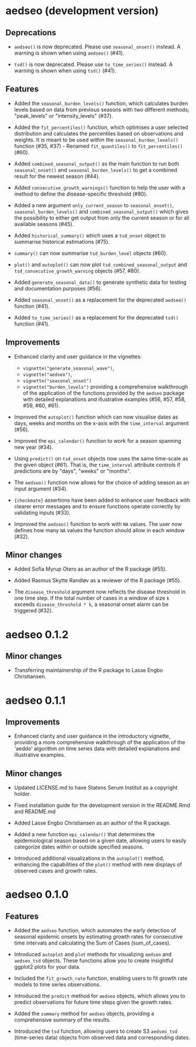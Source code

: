 # aedseo (development version)

## Deprecations

* `aedseo()` is now deprecated. Please use `seasonal_onset()` instead. A warning is shown when using `aedseo()` (#41).

* `tsd()` is now deprecated. Please use `to_time_series()` instead. A warning is shown when using `tsd()` (#41).

## Features

* Added the `seasonal_burden_levels()` function, which calculates burden levels based on data from previous seasons with two different methods; "peak_levels" or "intensity_levels" (#37).

* Added the `fit_percentiles()` function, which optimises a user selected distribution and calculates the percentiles based on observations and weights. It is meant to be used within the `seasonal_burden_levels()` function (#35, #37) - Renamed `fit_quantiles()` to `fit_percentiles()` (#60).

* Added `combined_seasonal_output()` as the main function to run both `seasonal_onset()` and `seasonal_burden_levels()` to get a combined result for the newest season (#44).

* Added `consecutive_growth_warnings()` function to help the user with a method to define the disease-specific threshold (#80).

* Added a new argument `only_current_season` to `seasonal_onset()`, `seasonal_burden_levels()` and `combined_seasonal_output()` which gives the possibility to either get output from only the current season or for all available seasons (#45).

* Added `historical_summary()` which uses a `tsd_onset` object to summarise historical estimations (#75).

* `summary()` can now summarise `tsd_burden_level` objects (#60).

* `plot()` and `autoplot()` can now plot `tsd_combined_seasonal_output` and `tsd_consecutive_growth_warning` objects (#57, #80).

* Added `generate_seasonal_data()` to generate synthetic data for testing and documentation purposes (#56).

* Added `seasonal_onset()` as a replacement for the deprecated `aedseo()` function (#41).

* Added `to_time_series()` as a replacement for the deprecated `tsd()` function (#41).

## Improvements

* Enhanced clarity and user guidance in the vignettes:
  - `vignette("generate_seasonal_wave")`,
  - `vignette("aedseo")`,
  - `vignette("seasonal_onset")`
  - `vignette("burden_levels")`
  providing a comprehensive walkthrough of the application of the functions provided by the `aedseo` package with detailed explanations and illustrative examples (#56, #57, #58, #59, #60, #61).

* Improved the `autoplot()` function which can now visualise dates as days, weeks and months on the x-axis with the `time_interval` argument (#56).

* Improved the `epi_calendar()` function to work for a season spanning new year (#34).

* Using `predict()` on `tsd_onset` objects now uses the same time-scale as the given object (#61).
That is, the `time_interval` attribute controls if predictions are by "days", "weeks" or "months".

* The `aedseo()` function now allows for the choice of adding season as an input argument (#34).

* `{checkmate}` assertions have been added to enhance user feedback with clearer error messages and to ensure functions operate correctly by validating inputs (#33).

* Improved the `aedseo()` function to work with `NA` values. The user now defines how many `NA` values the function should allow in each window (#32).

## Minor changes

* Added Sofia Myrup Otero as an author of the R package (#55).

* Added Rasmus Skytte Randløv as a reviewer of the R package (#55).

* The `disease_threshold` argument now reflects the disease threshold in one time step. If the total number of cases in a window of size `k` exceeds  `disease_threshold * k`, a seasonal onset alarm can be triggered (#32).

# aedseo 0.1.2

## Minor changes

* Transferring maintainership of the R package to Lasse Engbo Christiansen.

# aedseo 0.1.1

## Improvements

* Enhanced clarity and user guidance in the introductory vignette, providing a more comprehensive walkthrough of the application of the 'aeddo' algorithm on time series data with detailed explanations and illustrative examples.

## Minor changes

* Updated LICENSE.md to have Statens Serum Institut as a copyright holder.

* Fixed installation guide for the development version in the README.Rmd and README.md

* Added Lasse Engbo Christiansen as an author of the R package.

* Added a new function `epi_calendar()` that determines the epidemiological season based on a given date, allowing users to easily categorize dates within or outside specified seasons.

* Introduced additional visualizations in the `autoplot()` method, enhancing the capabilities of the `plot()` method with new displays of observed cases and growth rates.

# aedseo 0.1.0

## Features

- Added the `aedseo` function, which automates the early detection of seasonal epidemic onsets by estimating growth rates for consecutive time intervals and calculating the Sum of Cases (sum_of_cases).

- Introduced `autoplot` and `plot` methods for visualizing `aedseo` and `aedseo_tsd` objects. These functions allow you to create insightful ggplot2 plots for your data.

- Included the `fit_growth_rate` function, enabling users to fit growth rate models to time series observations.

- Introduced the `predict` method for `aedseo` objects, which allows you to predict observations for future time steps given
the growth rates.

- Added the `summary` method for `aedseo` objects, providing a comprehensive summary of the results.

- Introduced the `tsd` function, allowing users to create S3 `aedseo_tsd` (time-series data) objects from observed data and corresponding dates.
